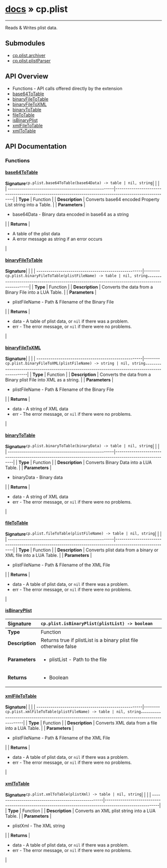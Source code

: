 # [docs](index.md) » cp.plist
---

Reads & Writes plist data.

## Submodules
 * [cp.plist.archiver](cp.plist.archiver.md)
 * [cp.plist.plistParser](cp.plist.plistParser.md)

## API Overview
* Functions - API calls offered directly by the extension
 * [base64ToTable](#base64totable)
 * [binaryFileToTable](#binaryfiletotable)
 * [binaryFileToXML](#binaryfiletoxml)
 * [binaryToTable](#binarytotable)
 * [fileToTable](#filetotable)
 * [isBinaryPlist](#isbinaryplist)
 * [xmlFileToTable](#xmlfiletotable)
 * [xmlToTable](#xmltotable)

## API Documentation

### Functions

#### [base64ToTable](#base64totable)
| <span style="float: left;">**Signature**</span> | <span style="float: left;">`cp.plist.base64ToTable(base64Data) -> table | nil, string` </span>                                                          |
| -----------------------------------------------------|---------------------------------------------------------------------------------------------------------|
| **Type**                                             | Function                                                                                         |
| **Description**                                      | Converts base64 encoded Property List string into a Table.                                                                                         |
| **Parameters**                                       | <ul><li>base64Data - Binary data encoded in base64 as a string</li></ul> |
| **Returns**                                          | <ul><li>A table of the plist data</li><li>A error message as string if an error occurs</li></ul>          |

#### [binaryFileToTable](#binaryfiletotable)
| <span style="float: left;">**Signature**</span> | <span style="float: left;">`cp.plist.binaryFileToTable(plistFileName) -> table | nil, string` </span>                                                          |
| -----------------------------------------------------|---------------------------------------------------------------------------------------------------------|
| **Type**                                             | Function                                                                                         |
| **Description**                                      | Converts the data from a Binary File into a LUA Table.                                                                                         |
| **Parameters**                                       | <ul><li>plistFileName - Path & Filename of the Binary File</li></ul> |
| **Returns**                                          | <ul><li>data				- A table of plist data, or `nil` if there was a problem.</li><li>err				- The error message, or `nil` if there were no problems.</li></ul>          |

#### [binaryFileToXML](#binaryfiletoxml)
| <span style="float: left;">**Signature**</span> | <span style="float: left;">`cp.plist.binaryFileToXML(plistFileName) -> string | nil, string` </span>                                                          |
| -----------------------------------------------------|---------------------------------------------------------------------------------------------------------|
| **Type**                                             | Function                                                                                         |
| **Description**                                      | Converts the data from a Binary plist File into XML as a string.                                                                                         |
| **Parameters**                                       | <ul><li>plistFileName - Path & Filename of the Binary File</li></ul> |
| **Returns**                                          | <ul><li>data				- A string of XML data</li><li>err				- The error message, or `nil` if there were no problems.</li></ul>          |

#### [binaryToTable](#binarytotable)
| <span style="float: left;">**Signature**</span> | <span style="float: left;">`cp.plist.binaryToTable(binaryData) -> table | nil, string` </span>                                                          |
| -----------------------------------------------------|---------------------------------------------------------------------------------------------------------|
| **Type**                                             | Function                                                                                         |
| **Description**                                      | Converts Binary Data into a LUA Table.                                                                                         |
| **Parameters**                                       | <ul><li>binaryData		- Binary data</li></ul> |
| **Returns**                                          | <ul><li>data				- A string of XML data</li><li>err				- The error message, or `nil` if there were no problems.</li></ul>          |

#### [fileToTable](#filetotable)
| <span style="float: left;">**Signature**</span> | <span style="float: left;">`cp.plist.fileToTable(plistFileName) -> table | nil, string` </span>                                                          |
| -----------------------------------------------------|---------------------------------------------------------------------------------------------------------|
| **Type**                                             | Function                                                                                         |
| **Description**                                      | Converts plist data from a binary or XML file into a LUA Table.                                                                                         |
| **Parameters**                                       | <ul><li>plistFileName	- Path & Filename of the XML File</li></ul> |
| **Returns**                                          | <ul><li>data				- A table of plist data, or `nil` if there was a problem.</li><li>err				- The error message, or `nil` if there were no problems.</li></ul>          |

#### [isBinaryPlist](#isbinaryplist)
| <span style="float: left;">**Signature**</span> | <span style="float: left;">`cp.plist.isBinaryPlist(plistList) -> boolean` </span>                                                          |
| -----------------------------------------------------|---------------------------------------------------------------------------------------------------------|
| **Type**                                             | Function                                                                                         |
| **Description**                                      | Returns true if plistList is a binary plist file otherwise false                                                                                         |
| **Parameters**                                       | <ul><li>plistList - Path to the file</li></ul> |
| **Returns**                                          | <ul><li>Boolean</li></ul>          |

#### [xmlFileToTable](#xmlfiletotable)
| <span style="float: left;">**Signature**</span> | <span style="float: left;">`cp.plist.xmlFileToTable(plistFileName) -> table | nil, string` </span>                                                          |
| -----------------------------------------------------|---------------------------------------------------------------------------------------------------------|
| **Type**                                             | Function                                                                                         |
| **Description**                                      | Converts XML data from a file into a LUA Table.                                                                                         |
| **Parameters**                                       | <ul><li>plistFileName	- Path & Filename of the XML File</li></ul> |
| **Returns**                                          | <ul><li>data				- A table of plist data, or `nil` if there was a problem.</li><li>err				- The error message, or `nil` if there were no problems.</li></ul>          |

#### [xmlToTable](#xmltotable)
| <span style="float: left;">**Signature**</span> | <span style="float: left;">`cp.plist.xmlToTable(plistXml) -> table | nil, string` </span>                                                          |
| -----------------------------------------------------|---------------------------------------------------------------------------------------------------------|
| **Type**                                             | Function                                                                                         |
| **Description**                                      | Converts an XML plist string into a LUA Table.                                                                                         |
| **Parameters**                                       | <ul><li>plistXml	        - The XML string</li></ul> |
| **Returns**                                          | <ul><li>data				- A table of plist data, or `nil` if there was a problem.</li><li>err				- The error message, or `nil` if there were no problems.</li></ul>          |

